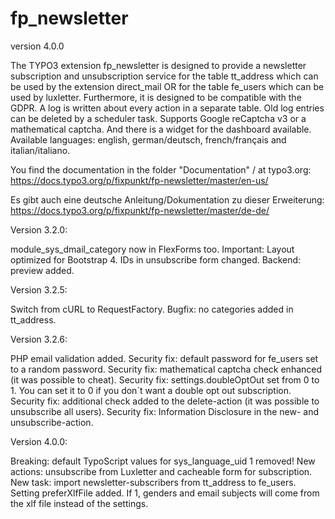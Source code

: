 # fp_newsletter

version 4.0.0

The TYPO3 extension fp_newsletter is designed to provide a newsletter subscription and unsubscription service for the 
table tt_address which can be used by the extension direct_mail OR for the table fe_users which can be used by luxletter. 
Furthermore, it is designed to be compatible with the GDPR. A log is written about every action in a separate table.
Old log entries can be deleted by a scheduler task.
Supports Google reCaptcha v3 or a mathematical captcha.
And there is a widget for the dashboard available.
Available languages: english, german/deutsch, french/français and italian/italiano.

You find the documentation in the folder "Documentation" / at typo3.org:
https://docs.typo3.org/p/fixpunkt/fp-newsletter/master/en-us/

Es gibt auch eine deutsche Anleitung/Dokumentation zu dieser Erweiterung:
https://docs.typo3.org/p/fixpunkt/fp-newsletter/master/de-de/

Version 3.2.0:

module_sys_dmail_category now in FlexForms too.
Important: Layout optimized for Bootstrap 4.
IDs in unsubscribe form changed.
Backend: preview added.

Version 3.2.5:

Switch from cURL to RequestFactory.
Bugfix: no categories added in tt_address.


Version 3.2.6:

PHP email validation added.
Security fix: default password for fe_users set to a random password.
Security fix: mathematical captcha check enhanced (it was possible to cheat).
Security fix: settings.doubleOptOut set from 0 to 1. You can set it to 0 if you don´t want a double opt out subscription.
Security fix: additional check added to the delete-action (it was possible to unsubscribe all users).
Security fix: Information Disclosure in the  new- and unsubscribe-action.


Version 4.0.0:

Breaking: default TypoScript values for sys_language_uid 1 removed!
New actions: unsubscribe from Luxletter and cacheable form for subscription.
New task: import newsletter-subscribers from tt_address to fe_users.
Setting preferXlfFile added. If 1, genders and email subjects will come from the xlf file instead of the settings.